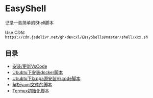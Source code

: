 # EasyShell

记录一些简单的Shell脚本

Use CDN: `https://cdn.jsdelivr.net/gh/devcxl/EasyShells@master/shell/xxx.sh`

## 目录
* [安装/更新VsCode](/shell/vscode-update.sh)
* [Ububtu下安装docker脚本](/shell/ubuntu-install-docker.sh)
* [Ububtu下以ppa源安装Vscode脚本](/shell/ubuntu-install-vscode-ppa.sh)
* [解析yaml文件的脚本](/shell/parse_yaml.sh)
* [Termux初始化脚本](/shell/termux_init.sh)